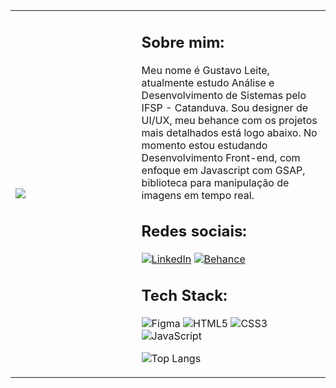 <table>
  <tr>
    <td width= 40%><img src="https://res.cloudinary.com/duaanfpet/image/upload/v1732494533/vojsb7k8qwbbfqwhih6q.png"></td>
    <td>
    
  
## Sobre mim:
Meu nome é Gustavo Leite, atualmente estudo Análise e Desenvolvimento de Sistemas pelo IFSP - Catanduva. 
Sou designer de UI/UX, meu behance com os projetos mais detalhados está logo abaixo. No momento estou estudando Desenvolvimento Front-end, com enfoque em Javascript com GSAP, biblioteca para manipulação de imagens em tempo real.

## Redes sociais:
[![LinkedIn](https://img.shields.io/badge/LinkedIn-%230077B5.svg?logo=linkedin&logoColor=white)](https://linkedin.com/in/gustaleite) [![Behance](https://img.shields.io/badge/Behance-1769ff?logo=behance&logoColor=white)](https://behance.net/gustaleite) 

## Tech Stack:
![Figma](https://img.shields.io/badge/figma-%23F24E1E.svg?style=for-the-badge&logo=figma&logoColor=white) ![HTML5](https://img.shields.io/badge/html5-%23E34F26.svg?style=for-the-badge&logo=html5&logoColor=white) ![CSS3](https://img.shields.io/badge/css3-%231572B6.svg?style=for-the-badge&logo=css3&logoColor=white) ![JavaScript](https://img.shields.io/badge/javascript-%23323330.svg?style=for-the-badge&logo=javascript&logoColor=%23F7DF1E)

![Top Langs](https://github-readme-stats.vercel.app/api/top-langs/?username=gusta-leite&hide_progress=true&theme=dark)
<br>
</a>
    </td>
  </tr>
 </table>
 
</br>
